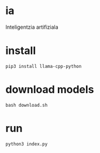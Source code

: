 # ia
Inteligentzia artifiziala

# install
```
pip3 install llama-cpp-python
```

# download models
```
bash download.sh
```

# run
```
python3 index.py
```
